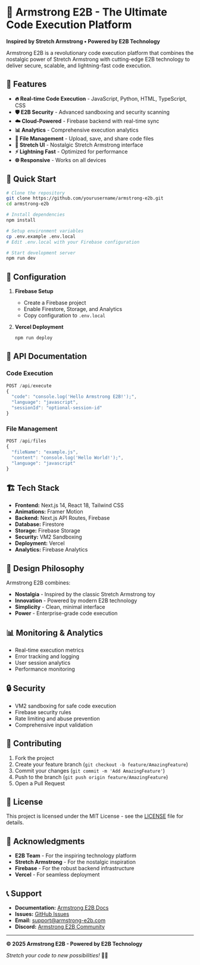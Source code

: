 # 🚀 Armstrong E2B - The Ultimate Code Execution Platform

**Inspired by Stretch Armstrong • Powered by E2B Technology**

Armstrong E2B is a revolutionary code execution platform that combines the nostalgic power of Stretch Armstrong with cutting-edge E2B technology to deliver secure, scalable, and lightning-fast code execution.

## 🎯 Features

- **🔥 Real-time Code Execution** - JavaScript, Python, HTML, TypeScript, CSS
- **🛡️ E2B Security** - Advanced sandboxing and security scanning
- **☁️ Cloud-Powered** - Firebase backend with real-time sync
- **📊 Analytics** - Comprehensive execution analytics
- **📁 File Management** - Upload, save, and share code files
- **🎨 Stretch UI** - Nostalgic Stretch Armstrong interface
- **⚡ Lightning Fast** - Optimized for performance
- **🌐 Responsive** - Works on all devices

## 🚀 Quick Start

```bash
# Clone the repository
git clone https://github.com/yourusername/armstrong-e2b.git
cd armstrong-e2b

# Install dependencies
npm install

# Setup environment variables
cp .env.example .env.local
# Edit .env.local with your Firebase configuration

# Start development server
npm run dev
```

## 🔧 Configuration

1. **Firebase Setup**
   - Create a Firebase project
   - Enable Firestore, Storage, and Analytics
   - Copy configuration to `.env.local`

2. **Vercel Deployment**
   ```bash
   npm run deploy
   ```

## 📖 API Documentation

### Code Execution
```javascript
POST /api/execute
{
  "code": "console.log('Hello Armstrong E2B!');",
  "language": "javascript",
  "sessionId": "optional-session-id"
}
```

### File Management
```javascript
POST /api/files
{
  "fileName": "example.js",
  "content": "console.log('Hello World!');",
  "language": "javascript"
}
```

## 🏗️ Tech Stack

- **Frontend:** Next.js 14, React 18, Tailwind CSS
- **Animations:** Framer Motion
- **Backend:** Next.js API Routes, Firebase
- **Database:** Firestore
- **Storage:** Firebase Storage
- **Security:** VM2 Sandboxing
- **Deployment:** Vercel
- **Analytics:** Firebase Analytics

## 🎨 Design Philosophy

Armstrong E2B combines:
- **Nostalgia** - Inspired by the classic Stretch Armstrong toy
- **Innovation** - Powered by modern E2B technology
- **Simplicity** - Clean, minimal interface
- **Power** - Enterprise-grade code execution

## 📊 Monitoring & Analytics

- Real-time execution metrics
- Error tracking and logging
- User session analytics
- Performance monitoring

## 🔒 Security

- VM2 sandboxing for safe code execution
- Firebase security rules
- Rate limiting and abuse prevention
- Comprehensive input validation

## 🤝 Contributing

1. Fork the project
2. Create your feature branch (`git checkout -b feature/AmazingFeature`)
3. Commit your changes (`git commit -m 'Add AmazingFeature'`)
4. Push to the branch (`git push origin feature/AmazingFeature`)
5. Open a Pull Request

## 📄 License

This project is licensed under the MIT License - see the [LICENSE](LICENSE) file for details.

## 🙏 Acknowledgments

- **E2B Team** - For the inspiring technology platform
- **Stretch Armstrong** - For the nostalgic inspiration
- **Firebase** - For the robust backend infrastructure
- **Vercel** - For seamless deployment

## 📞 Support

- **Documentation:** [Armstrong E2B Docs](https://your-docs-url.com)
- **Issues:** [GitHub Issues](https://github.com/yourusername/armstrong-e2b/issues)
- **Email:** support@armstrong-e2b.com
- **Discord:** [Armstrong E2B Community](https://discord.gg/armstrong-e2b)

---

**© 2025 Armstrong E2B - Powered by E2B Technology**

*Stretch your code to new possibilities!* 💪🚀
